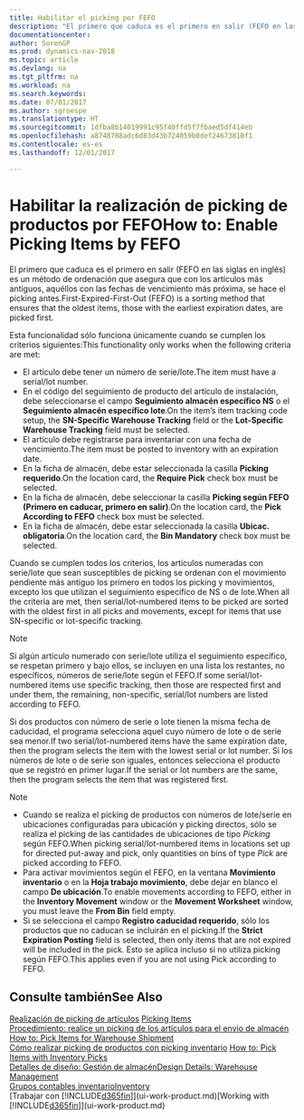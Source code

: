 ```yaml
---
title: Habilitar el picking por FEFO
description: "El primero que caduca es el primero en salir (FEFO en las siglas en inglés) es un método de ordenación que asegura que con los artículos más antiguos, aquéllos con las fechas de vencimiento más próxima, se hace el picking antes."
documentationcenter: 
author: SorenGP
ms.prod: dynamics-nav-2018
ms.topic: article
ms.devlang: na
ms.tgt_pltfrm: na
ms.workload: na
ms.search.keywords: 
ms.date: 07/01/2017
ms.author: sgroespe
ms.translationtype: HT
ms.sourcegitcommit: 1dfba8b14019991c95f40ffd5f7fbaed5df414eb
ms.openlocfilehash: a8748788adc6d83d43b724059b0def24673810f1
ms.contentlocale: es-es
ms.lasthandoff: 12/01/2017

---
```

# <a name="how-to-enable-picking-items-by-fefo"></a><span data-ttu-id="b013a-103">Habilitar la realización de picking de productos por FEFO</span><span class="sxs-lookup"><span data-stu-id="b013a-103">How to: Enable Picking Items by FEFO</span></span>
<span data-ttu-id="b013a-104">El primero que caduca es el primero en salir (FEFO en las siglas en inglés) es un método de ordenación que asegura que con los artículos más antiguos, aquéllos con las fechas de vencimiento más próxima, se hace el picking antes.</span><span class="sxs-lookup"><span data-stu-id="b013a-104">First-Expired-First-Out (FEFO) is a sorting method that ensures that the oldest items, those with the earliest expiration dates, are picked first.</span></span>  

 <span data-ttu-id="b013a-105">Esta funcionalidad sólo funciona únicamente cuando se cumplen los criterios siguientes:</span><span class="sxs-lookup"><span data-stu-id="b013a-105">This functionality only works when the following criteria are met:</span></span>  

-   <span data-ttu-id="b013a-106">El artículo debe tener un número de serie/lote.</span><span class="sxs-lookup"><span data-stu-id="b013a-106">The item must have a serial/lot number.</span></span>  
-   <span data-ttu-id="b013a-107">En el código del seguimiento de producto del artículo de instalación, debe seleccionarse el campo **Seguimiento almacén específico NS** o el **Seguimiento almacén específico lote**.</span><span class="sxs-lookup"><span data-stu-id="b013a-107">On the item’s item tracking code setup, the **SN-Specific Warehouse Tracking** field or the **Lot-Specific Warehouse Tracking** field must be selected.</span></span>  
-   <span data-ttu-id="b013a-108">El artículo debe registrarse para inventariar con una fecha de vencimiento.</span><span class="sxs-lookup"><span data-stu-id="b013a-108">The item must be posted to inventory with an expiration date.</span></span>  
-   <span data-ttu-id="b013a-109">En la ficha de almacén, debe estar seleccionada la casilla **Picking requerido**.</span><span class="sxs-lookup"><span data-stu-id="b013a-109">On the location card, the **Require Pick** check box must be selected.</span></span>  
-   <span data-ttu-id="b013a-110">En la ficha de almacén, debe seleccionar la casilla **Picking según FEFO (Primero en caducar, primero en salir)**.</span><span class="sxs-lookup"><span data-stu-id="b013a-110">On the location card, the **Pick According to FEFO** check box must be selected.</span></span>  
-   <span data-ttu-id="b013a-111">En la ficha de almacén, debe estar seleccionada la casilla **Ubicac. obligatoria**.</span><span class="sxs-lookup"><span data-stu-id="b013a-111">On the location card, the **Bin Mandatory** check box must be selected.</span></span>  

 <span data-ttu-id="b013a-112">Cuando se cumplen todos los criterios, los artículos numeradas con serie/lote que sean susceptibles de picking se ordenan con el movimiento pendiente más antiguo los primero en todos los picking y movimientos, excepto los que utilizan el seguimiento específico de NS o de lote.</span><span class="sxs-lookup"><span data-stu-id="b013a-112">When all the criteria are met, then serial/lot-numbered items to be picked are sorted with the oldest first in all picks and movements, except for items that use SN-specific or lot-specific tracking.</span></span>  

> [!NOTE]  
>  <span data-ttu-id="b013a-113">Si algún artículo numerado con serie/lote utiliza el seguimiento específico, se respetan primero y bajo ellos, se incluyen en una lista los restantes, no específicos, números de serie/lote según el FEFO.</span><span class="sxs-lookup"><span data-stu-id="b013a-113">If some serial/lot-numbered items use specific tracking, then those are respected first and under them, the remaining, non-specific, serial/lot numbers are listed according to FEFO.</span></span>  

 <span data-ttu-id="b013a-114">Si dos productos con número de serie o lote tienen la misma fecha de caducidad, el programa selecciona aquel cuyo número de lote o de serie sea menor.</span><span class="sxs-lookup"><span data-stu-id="b013a-114">If two serial/lot-numbered items have the same expiration date, then the program selects the item with the lowest serial or lot number.</span></span> <span data-ttu-id="b013a-115">Si los números de lote o de serie son iguales, entonces selecciona el producto que se registró en primer lugar.</span><span class="sxs-lookup"><span data-stu-id="b013a-115">If the serial or lot numbers are the same, then the program selects the item that was registered first.</span></span>  

> [!NOTE]  
>  -   <span data-ttu-id="b013a-116">Cuando se realiza el picking de productos con números de lote/serie en ubicaciones configuradas para ubicación y picking directos, sólo se realiza el picking de las cantidades de ubicaciones de tipo *Picking* según FEFO.</span><span class="sxs-lookup"><span data-stu-id="b013a-116">When picking serial/lot-numbered items in locations set up for directed put-away and pick, only quantities on bins of type *Pick* are picked according to FEFO.</span></span>  
> -   <span data-ttu-id="b013a-117">Para activar movimientos según el FEFO, en la ventana **Movimiento inventario** o en la **Hoja trabajo movimiento**, debe dejar en blanco el campo **De ubicación**.</span><span class="sxs-lookup"><span data-stu-id="b013a-117">To enable movements according to FEFO, either in the **Inventory Movement** window or the **Movement Worksheet** window, you must leave the **From Bin** field empty.</span></span>  
> -   <span data-ttu-id="b013a-118">Si se selecciona el campo **Registro caducidad requerido**, sólo los productos que no caducan se incluirán en el picking.</span><span class="sxs-lookup"><span data-stu-id="b013a-118">If the **Strict Expiration Posting** field is selected, then only items that are not expired will be included in the pick.</span></span> <span data-ttu-id="b013a-119">Esto se aplica incluso si no utiliza picking según FEFO.</span><span class="sxs-lookup"><span data-stu-id="b013a-119">This applies even if you are not using Pick according to FEFO.</span></span>  

## <a name="see-also"></a><span data-ttu-id="b013a-120">Consulte también</span><span class="sxs-lookup"><span data-stu-id="b013a-120">See Also</span></span>  
<span data-ttu-id="b013a-121">[Realización de picking de artículos](warehouse-pick-items.md) </span><span class="sxs-lookup"><span data-stu-id="b013a-121">[Picking Items](warehouse-pick-items.md) </span></span>  
<span data-ttu-id="b013a-122">[Procedimiento: realice un picking de los artículos para el envío de almacén](warehouse-how-to-pick-items-for-warehouse-shipment.md) </span><span class="sxs-lookup"><span data-stu-id="b013a-122">[How to: Pick Items for Warehouse Shipment](warehouse-how-to-pick-items-for-warehouse-shipment.md) </span></span>  
<span data-ttu-id="b013a-123">[Cómo realizar picking de productos con picking inventario](warehouse-how-to-pick-items-with-inventory-picks.md) </span><span class="sxs-lookup"><span data-stu-id="b013a-123">[How to: Pick Items with Inventory Picks](warehouse-how-to-pick-items-with-inventory-picks.md) </span></span>  
[<span data-ttu-id="b013a-124">Detalles de diseño: Gestión de almacén</span><span class="sxs-lookup"><span data-stu-id="b013a-124">Design Details: Warehouse Management</span></span>](design-details-warehouse-management.md)  
[<span data-ttu-id="b013a-125">Grupos contables inventario</span><span class="sxs-lookup"><span data-stu-id="b013a-125">Inventory</span></span>](inventory-manage-inventory.md)  
<span data-ttu-id="b013a-126">[Trabajar con [!INCLUDE[d365fin](includes/d365fin_md.md)]](ui-work-product.md)</span><span class="sxs-lookup"><span data-stu-id="b013a-126">[Working with [!INCLUDE[d365fin](includes/d365fin_md.md)]](ui-work-product.md)</span></span>

